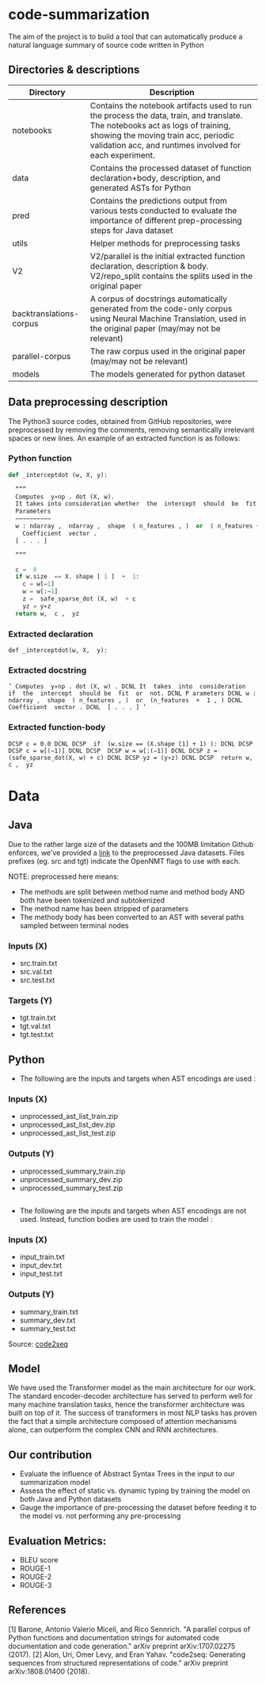 # code-summarization
The aim of the project is to  build a tool that can automatically produce a natural language summary of source code written in Python

## Directories & descriptions

| Directory | Description |
|-----------|-------------|
| notebooks | Contains the notebook artifacts used to run the process the data, train, and translate. The notebooks act as logs of training, showing the moving train acc, periodic validation acc, and runtimes involved for each experiment. |
| data | Contains the processed dataset of function declaration+body, description, and generated ASTs for Python|
| pred | Contains the predictions output from various tests conducted to evaluate the importance of different prep-processing steps for Java dataset |
| utils | Helper methods for preprocessing tasks |
| V2 | V2/parallel is the initial extracted function declaration, description & body. V2/repo_split contains the splits used in the original paper|
| backtranslations-corpus| A corpus of docstrings automatically generated from the code-only corpus using Neural Machine Translation, used in the original paper (may/may not be relevant) |
| parallel-corpus | The raw corpus used in the original paper (may/may not be relevant) |
| models | The models generated for python dataset |



## Data preprocessing description

The Python3 source codes, obtained from GitHub repositories, were preprocessed by removing the comments, removing semantically irrelevant spaces or new lines. An example of an extracted function is as follows:

### Python function
```python
def _interceptdot (w, X, y):

  ””” 
  Computes  y∗np . dot (X, w).
  It takes into consideration whether  the  intercept  should  be  fit.
  Parameters
  −−−−−−−−−−
  w : ndarray ,  ndarray ,  shape  ( n_features , )  or  ( n_features +  1 , )
    Coefficient  vector .
  [ . . . ]

  ”””

  c =  0
  if w.size  == X. shape [ 1 ]  +  1:
    c = w[−1]
    w = w[:−1]
    z =  safe_sparse_dot (X, w)  + c
    yz = y∗z
  return w,  c ,  yz
  ```
### Extracted declaration 
```def _interceptdot(w, X,  y):``` 

### Extracted docstring 
``` ’ Computes  y∗np . dot (X, w) . DCNL It  takes  into  consideration  if  the  intercept  should be  fit  or  not. DCNL P arameters DCNL w :  ndarray ,  shape  ( n_features , )  or  (n_features  +  1 , ) DCNL Coefficient  vector . DCNL  [ . . . ] ’ ```

### Extracted function-body
``` DCSP c = 0.0 DCNL DCSP  if  (w.size == (X.shape [1] + 1) ): DCNL DCSP  DCSP c = w[(−1)] DCNL DCSP  DCSP w = w[:(−1)] DCNL DCSP z =(safe_sparse_dot(X, w) + c) DCNL DCSP yz = (y∗z) DCNL DCSP  return w,  c ,  yz ```


# Data

## Java
Due to the rather large size of the datasets and the 100MB limitation Github enforces, we've provided a [link](https://drive.google.com/open?id=1mJRuS_Z0MMYmwWO09LrSXC5idqdgCVCJ) to the preprocessed Java datasets. Files prefixes (eg. src and tgt) indicate the OpenNMT flags to use with each. 

NOTE: preprocessed here means:
- The methods are split between method name and method body AND both have been tokenized and subtokenized
- The method name has been stripped of parameters
- The methody body has been converted to an AST with several paths sampled between terminal nodes

### Inputs (X)
- src.train.txt
- src.val.txt
- src.test.txt

### Targets (Y)
- tgt.train.txt
- tgt.val.txt
- tgt.test.txt


## Python
- The following are the inputs and targets when AST encodings are used : 

### Inputs (X)
- unprocessed_ast_list_train.zip
- unprocessed_ast_list_dev.zip
- unprocessed_ast_list_test.zip

### Outputs (Y)
- unprocessed_summary_train.zip
- unprocessed_summary_dev.zip
- unprocessed_summary_test.zip

##
- The following are the inputs and targets when AST encodings are not used. Instead, function bodies are used to train the model :

### Inputs (X)
- input_train.txt
- input_dev.txt
- input_test.txt

### Outputs (Y)
- summary_train.txt
- summary_dev.txt
- summary_test.txt

Source: [code2seq](https://github.com/tech-srl/code2seq#datasets)

## Model
We have used the Transformer model as the main architecture for our work. The standard encoder-decoder architecture has served to perform well for many machine translation tasks, hence the transformer architecture was built on top of it. The success of transformers in most NLP tasks has proven the fact that a simple architecture composed of attention mechanisms alone, can outperform the complex CNN and RNN architectures.

## Our contribution
- Evaluate the influence of Abstract Syntax Trees in the input to our summarization model
- Assess the effect of static vs. dynamic typing by training the model on both Java and Python datasets
- Gauge the importance of pre-processing the dataset before feeding it to the model vs. not performing any pre-processing

## Evaluation Metrics:
- BLEU score
- ROUGE-1
- ROUGE-2
- ROUGE-3


## References 
[1] Barone, Antonio Valerio Miceli, and Rico Sennrich. "A parallel corpus of Python functions and documentation strings for automated code documentation and code generation." arXiv preprint arXiv:1707.02275 (2017).
[2] Alon, Uri, Omer Levy, and Eran Yahav. "code2seq: Generating sequences from structured representations of code." arXiv preprint arXiv:1808.01400 (2018).
